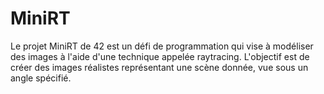 # MiniRT

Le projet MiniRT de 42 est un défi de programmation qui vise à modéliser des images à l'aide d'une technique appelée raytracing. L'objectif est de créer des images réalistes représentant une scène donnée, vue sous un angle spécifié.
